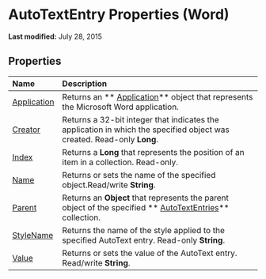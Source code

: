 
# AutoTextEntry Properties (Word)

 **Last modified:** July 28, 2015


## Properties



|**Name**|**Description**|
|:-----|:-----|
| [Application](c8effe4a-34cd-a18e-4799-419853723471.md)|Returns an  ** [Application](d1cf6f8f-4e88-bf01-93b4-90a83f79cb44.md)** object that represents the Microsoft Word application.|
| [Creator](65442204-2c47-49b9-ceb3-846621b016d0.md)|Returns a 32-bit integer that indicates the application in which the specified object was created. Read-only  **Long**.|
| [Index](dd0c6725-bcba-897e-2888-c6c008817f25.md)|Returns a  **Long** that represents the position of an item in a collection. Read-only.|
| [Name](a3caa53b-9bd0-f7a2-c833-9b8c284e41da.md)|Returns or sets the name of the specified object.Read/write  **String**.|
| [Parent](705dc3b0-fad0-dc6f-067d-958c40ad5d5f.md)|Returns an  **Object** that represents the parent object of the specified ** [AutoTextEntries](4e4d92b3-d259-84b7-061f-82065e177c29.md)** collection.|
| [StyleName](0bcb48b2-c131-4bff-732e-ec221f24e463.md)|Returns the name of the style applied to the specified AutoText entry. Read-only  **String**.|
| [Value](0b8b92d7-955b-3f4c-8bbd-924786b3aa9c.md)|Returns or sets the value of the AutoText entry. Read/write  **String**.|
